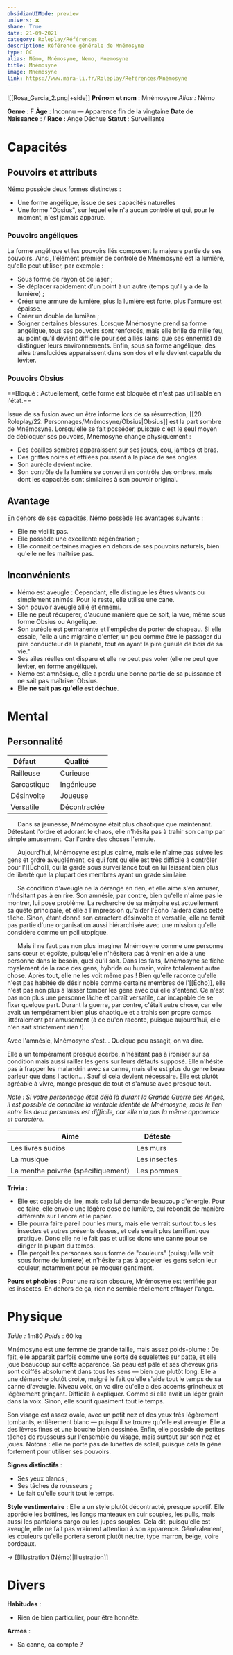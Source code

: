 ```yaml
---  
obsidianUIMode: preview  
univers: ❌  
share: True  
date: 21-09-2021  
category: Roleplay/Références  
description: Référence générale de Mnémosyne  
type: OC  
alias: Némo, Mnémosyne, Nemo, Mnemosyne  
title: Mnémosyne  
image: Mnémosyne  
link: https://www.mara-li.fr/Roleplay/Références/Mnémosyne  
---  
```


![[Rosa_Garcia_2.png|+side]]
**Prénom et nom** : Mnémosyne
_Alias :_ Némo

**Genre** : F
**Âge** : Inconnu — Apparence fin de la vingtaine
**Date de Naissance** : /
**Race :** Ange Déchue
**Statut** : Surveillante

# Capacités

## Pouvoirs et attributs

Némo possède deux formes distinctes :

- Une forme angélique, issue de ses capacités naturelles
- Une forme "Obsius", sur lequel elle n'a aucun contrôle et qui, pour le moment, n'est jamais apparue.

### Pouvoirs angéliques

La forme angélique et les pouvoirs liés composent la majeure partie de ses pouvoirs. Ainsi, l'élément premier de contrôle de Mnémosyne est la lumière, qu'elle peut utiliser, par exemple :

- Sous forme de rayon et de laser ;
- Se déplacer rapidement d'un point à un autre (temps qu'il y a de la lumière) ;
- Créer une armure de lumière, plus la lumière est forte, plus l'armure est épaisse.
- Créer un double de lumière ;
- Soigner certaines blessures.
    Lorsque Mnémosyne prend sa forme angélique, tous ses pouvoirs sont renforcés, mais elle brille de mille feu, au point qu'il devient difficile pour ses alliés (ainsi que ses ennemis) de distinguer leurs environnements.
    Enfin, sous sa forme angélique, des ailes translucides apparaissent dans son dos et elle devient capable de léviter.

### Pouvoirs Obsius

==Bloqué : Actuellement, cette forme est bloquée et n'est pas utilisable en l'état.==

Issue de sa fusion avec un être informe lors de sa résurrection, [[20. Roleplay/22. Personnages/Mnémosyne/Obsius|Obsius]] est la part sombre de Mnémosyne.
Lorsqu'elle se fait posséder, puisque c'est le seul moyen de débloquer ses pouvoirs, Mnémosyne change physiquement :

- Des écailles sombres apparaissent sur ses joues, cou, jambes et bras.
- Des griffes noires et effilées poussent à la place de ses ongles
- Son auréole devient noire.
- Son contrôle de la lumière se converti en contrôle des ombres, mais dont les capacités sont similaires à son pouvoir original.

## Avantage

En dehors de ses capacités, Némo possède les avantages suivants :

- Elle ne vieillit pas.
- Elle possède une excellente régénération ;
- Elle connait certaines magies en dehors de ses pouvoirs naturels, bien qu'elle ne les maîtrise pas.

## Inconvénients

- Némo est aveugle : Cependant, elle distingue les êtres vivants ou simplement animés. Pour le reste, elle utilise une cane.
- Son pouvoir aveugle allié et ennemi.
- Elle ne peut récupérer, d'aucune manière que ce soit, la vue, même sous forme Obsius ou Angélique.
- Son auréole est permanente et l'empêche de porter de chapeau. Si elle essaie, "elle a une migraine d'enfer, un peu comme être le passager du pire conducteur de la planète, tout en ayant la pire gueule de bois de sa vie."
- Ses ailes réelles ont disparu et elle ne peut pas voler (elle ne peut que léviter, en forme angélique).
- Némo est amnésique, elle a perdu une bonne partie de sa puissance et ne sait pas maîtriser Obsius.
- Elle **ne sait pas qu'elle est déchue**.

# Mental

## Personnalité

| Défaut        | Qualité      |
| ------------- | ------------ |
| Railleuse     | Curieuse     |
| Sarcastique   | Ingénieuse   |
| Désinvolte    | Joueuse      |
| Versatile     | Décontractée |

$~~~~~$ Dans sa jeunesse, Mnémosyne était plus chaotique que maintenant. Détestant l'ordre et adorant le chaos, elle n'hésita pas à trahir son camp par simple amusement. Car l'ordre des choses l'ennuie.

$~~~~~$ Aujourd'hui, Mnémosyne est plus calme, mais elle n'aime pas suivre les gens et ordre aveuglément, ce qui font qu'elle est très difficile à contrôler pour l'[[Écho]], qui la garde sous surveillance tout en lui laissant bien plus de liberté que la plupart des membres ayant un grade similaire.

$~~~~~$ Sa condition d'aveugle ne la dérange en rien, et elle aime s'en amuser, n'hésitant pas à en rire. Son amnésie, par contre, bien qu'elle n'aime pas le montrer, lui pose problème. La recherche de sa mémoire est actuellement sa quête principale, et elle a l'impression qu'aider l'Écho l'aidera dans cette tâche. Sinon, étant donné son caractère désinvolte et versatile, elle ne ferait pas partie d'une organisation aussi hiérarchisée avec une mission qu'elle considère comme un poil utopique.

$~~~~~$ Mais il ne faut pas non plus imaginer Mnémosyne comme une personne sans cœur et égoïste, puisqu'elle n'hésitera pas à venir en aide à une personne dans le besoin, quel qu'il soit.
Dans les faits, Mnémosyne se fiche royalement de la race des gens, hybride ou humain, voire totalement autre chose. Après tout, elle ne les voit même pas !
Bien qu'elle raconte qu'elle n'est pas habitée de désir noble comme certains membres de l'[[Écho]], elle n'est pas non plus à laisser tomber les gens avec qui elle s'entend. Ce n'est pas non plus une personne lâche et paraît versatile, car incapable de se fixer quelque part.
Durant la guerre, par contre, c'était autre chose, car elle avait un tempérament bien plus chaotique et a trahis son propre camps littéralement par amusement (à ce qu'on raconte, puisque aujourd'hui, elle n'en sait strictement rien !).

Avec l'amnésie, Mnémosyne s'est… Quelque peu assagit, on va dire.

Elle a un tempérament presque acerbe, n'hésitant pas à ironiser sur sa condition mais aussi railler les gens sur leurs défauts supposé. Elle n'hésite pas à frapper les malandrin avec sa canne, mais elle est plus du genre beau parleur que dans l'action.... Sauf si cela devient nécessaire. Elle est plutôt agréable à vivre, mange presque de tout et s'amuse avec presque tout.

_Note : Si votre personnage était déjà là durant la Grande Guerre des Anges, il est possible de connaître la véritable identité de Mnémosyne, mais le lien entre les deux personnes est difficile, car elle n'a pas la même apparence et caractère._

| Aime                               | Déteste      |
| ---------------------------------- | ------------ |
| Les livres audios                  | Les murs     |
| La musique                         | Les insectes |
| La menthe poivrée (spécifiquement) | Les pommes   |

**Trivia** :

- Elle est capable de lire, mais cela lui demande beaucoup d'énergie. Pour ce faire, elle envoie une légère dose de lumière, qui rebondit de manière différente sur l'encre et le papier.
- Elle pourra faire pareil pour les murs, mais elle verrait surtout tous les insectes et autres présents dessus, et cela serait plus terrifiant que pratique. Donc elle ne le fait pas et utilise donc une canne pour se diriger la plupart du temps.
- Elle perçoit les personnes sous forme de "couleurs" (puisqu'elle voit sous forme de lumière) et n'hésitera pas à appeler les gens selon leur couleur, notamment pour se moquer gentiment.

**Peurs et phobies** :
Pour une raison obscure, Mnémosyne est terrifiée par les insectes. En dehors de ça, rien ne semble réellement effrayer l'ange.

# Physique

_Taille :_ 1m80
_Poids_ : 60 kg

Mnémosyne est une femme de grande taille, mais assez poids-plume : De fait, elle apparaît parfois comme une sorte de squelettes sur patte, et elle joue beaucoup sur cette apparence. 
Sa peau est pâle et ses cheveux gris sont coiffés absolument dans tous les sens — bien que plutôt long. 
Elle a une démarche plutôt droite, malgré le fait qu'elle s'aide tout le temps de sa canne d'aveugle. Niveau voix, on va dire qu'elle a des accents grincheux et légèrement grinçant. Difficile à expliquer. Comme si elle avait un léger grain dans la voix. Sinon, elle sourit quasiment tout le temps.

Son visage est assez ovale, avec un petit nez et des yeux très légèrement tombants, entièrement blanc — puisqu'il se trouve qu'elle est aveugle. Elle a des lèvres fines et une bouche bien dessinée. Enfin, elle possède de petites tâches de rousseurs sur l'ensemble du visage, mais surtout sur son nez et joues. 
Notons : elle ne porte pas de lunettes de soleil, puisque cela la gêne fortement pour utiliser ses pouvoirs. 


**Signes distinctifs** : 
- Ses yeux blancs ; 
- Ses tâches de rousseurs ;
- Le fait qu'elle sourit tout le temps. 

**Style vestimentaire** : Elle a un style plutôt décontracté, presque sportif. Elle apprécie les bottines, les longs manteaux en cuir souples, les pulls, mais aussi les pantalons cargo ou les jupes souples. Cela dit, puisqu'elle est aveugle, elle ne fait pas vraiment attention à son apparence. 
Généralement, les couleurs qu'elle portera seront plutôt neutre, type marron, beige, voire bordeaux. 

→ [[Illustration (Némo)|Illustration]]

# Divers
**Habitudes** :
- Rien de bien particulier, pour être honnête.

**Armes** :
- Sa canne, ca compte ?
